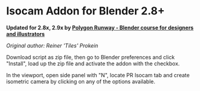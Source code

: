 # Isocam Addon for Blender 2.8+

**Updated for 2.8x, 2.9x by [Polygon Runway - Blender course for designers and illustrators](https://polygonrunway.com)**

*Original author: Reiner 'Tiles' Prokein*

Download script as zip file, then go to Blender preferences and click "Install", load up the zip file and activate the addon with the checkbox.

In the viewport, open side panel with "N", locate PR Isocam tab and create isometric camera by clicking on any of the options available.
